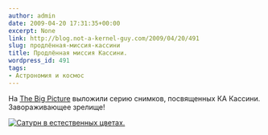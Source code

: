 ```yaml
---
author: admin
date: 2009-04-20 17:31:35+00:00
excerpt: None
link: http://blog.not-a-kernel-guy.com/2009/04/20/491
slug: продлённая-миссия-кассини
title: Продлённая миссия Кассини.
wordpress_id: 491
tags:
- Астрономия и космос
---
```


На [The Big Picture](http://www.boston.com/bigpicture/2009/04/cassinis_continued_mission.html) выложили серию снимков, посвященных КА Кассини. Завораживающее зрелище!

[![Сатурн в естественных цветах.](http://blog.not-a-kernel-guy.com/wp-content/uploads/2009/04/s01_8088_100.jpg)](http://www.boston.com/bigpicture/2009/04/cassinis_continued_mission.html)
